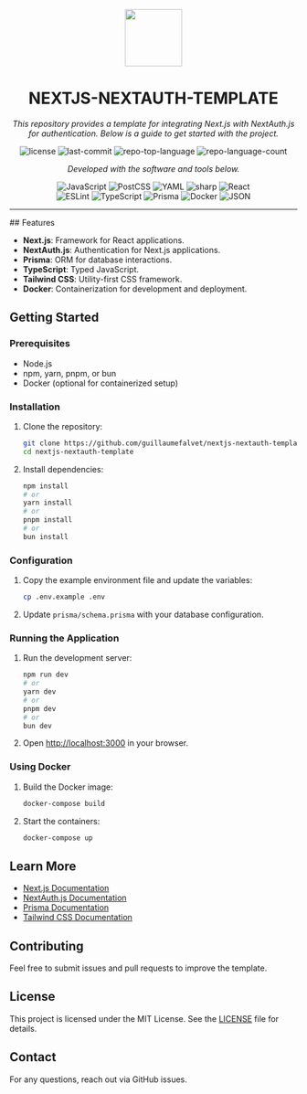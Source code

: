 <p align="center">
  <img src="https://cdn-icons-png.flaticon.com/512/6295/6295417.png" width="100" />
</p>
<p align="center">
    <h1 align="center">NEXTJS-NEXTAUTH-TEMPLATE</h1>
</p>
<p align="center">
    <em>This repository provides a template for integrating Next.js with NextAuth.js for authentication. Below is a guide to get started with the project.</em>
</p>
<p align="center">
	<img src="https://img.shields.io/github/license/guillaumefalvet/nextjs-nextauth-template?style=flat&color=0080ff" alt="license">
	<img src="https://img.shields.io/github/last-commit/guillaumefalvet/nextjs-nextauth-template?style=flat&logo=git&logoColor=white&color=0080ff" alt="last-commit">
	<img src="https://img.shields.io/github/languages/top/guillaumefalvet/nextjs-nextauth-template?style=flat&color=0080ff" alt="repo-top-language">
	<img src="https://img.shields.io/github/languages/count/guillaumefalvet/nextjs-nextauth-template?style=flat&color=0080ff" alt="repo-language-count">
<p>
<p align="center">
		<em>Developed with the software and tools below.</em>
</p>
<p align="center">
	<img src="https://img.shields.io/badge/JavaScript-F7DF1E.svg?style=flat&logo=JavaScript&logoColor=black" alt="JavaScript">
	<img src="https://img.shields.io/badge/PostCSS-DD3A0A.svg?style=flat&logo=PostCSS&logoColor=white" alt="PostCSS">
	<img src="https://img.shields.io/badge/YAML-CB171E.svg?style=flat&logo=YAML&logoColor=white" alt="YAML">
	<img src="https://img.shields.io/badge/sharp-99CC00.svg?style=flat&logo=sharp&logoColor=white" alt="sharp">
	<img src="https://img.shields.io/badge/React-61DAFB.svg?style=flat&logo=React&logoColor=black" alt="React">
	<br>
	<img src="https://img.shields.io/badge/ESLint-4B32C3.svg?style=flat&logo=ESLint&logoColor=white" alt="ESLint">
	<img src="https://img.shields.io/badge/TypeScript-3178C6.svg?style=flat&logo=TypeScript&logoColor=white" alt="TypeScript">
	<img src="https://img.shields.io/badge/Prisma-2D3748.svg?style=flat&logo=Prisma&logoColor=white" alt="Prisma">
	<img src="https://img.shields.io/badge/Docker-2496ED.svg?style=flat&logo=Docker&logoColor=white" alt="Docker">
	<img src="https://img.shields.io/badge/JSON-000000.svg?style=flat&logo=JSON&logoColor=white" alt="JSON">
</p>
<hr>
## Features

- **Next.js**: Framework for React applications.
- **NextAuth.js**: Authentication for Next.js applications.
- **Prisma**: ORM for database interactions.
- **TypeScript**: Typed JavaScript.
- **Tailwind CSS**: Utility-first CSS framework.
- **Docker**: Containerization for development and deployment.

## Getting Started

### Prerequisites

- Node.js
- npm, yarn, pnpm, or bun
- Docker (optional for containerized setup)

### Installation

1. Clone the repository:
   ```bash
   git clone https://github.com/guillaumefalvet/nextjs-nextauth-template.git
   cd nextjs-nextauth-template
   ```

2. Install dependencies:
   ```bash
   npm install
   # or
   yarn install
   # or
   pnpm install
   # or
   bun install
   ```

### Configuration

1. Copy the example environment file and update the variables:
   ```bash
   cp .env.example .env
   ```

2. Update `prisma/schema.prisma` with your database configuration.

### Running the Application

1. Run the development server:
   ```bash
   npm run dev
   # or
   yarn dev
   # or
   pnpm dev
   # or
   bun dev
   ```

2. Open [http://localhost:3000](http://localhost:3000) in your browser.

### Using Docker

1. Build the Docker image:
   ```bash
   docker-compose build
   ```

2. Start the containers:
   ```bash
   docker-compose up
   ```

## Learn More

- [Next.js Documentation](https://nextjs.org/docs)
- [NextAuth.js Documentation](https://next-auth.js.org/getting-started/introduction)
- [Prisma Documentation](https://www.prisma.io/docs/)
- [Tailwind CSS Documentation](https://tailwindcss.com/docs)

## Contributing

Feel free to submit issues and pull requests to improve the template.

## License

This project is licensed under the MIT License. See the [LICENSE](./LICENSE) file for details.

## Contact

For any questions, reach out via GitHub issues.
